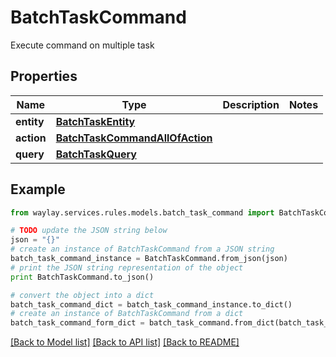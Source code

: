 # BatchTaskCommand

Execute command on multiple task

## Properties

Name | Type | Description | Notes
------------ | ------------- | ------------- | -------------
**entity** | [**BatchTaskEntity**](BatchTaskEntity.md) |  | 
**action** | [**BatchTaskCommandAllOfAction**](BatchTaskCommandAllOfAction.md) |  | 
**query** | [**BatchTaskQuery**](BatchTaskQuery.md) |  | 

## Example

```python
from waylay.services.rules.models.batch_task_command import BatchTaskCommand

# TODO update the JSON string below
json = "{}"
# create an instance of BatchTaskCommand from a JSON string
batch_task_command_instance = BatchTaskCommand.from_json(json)
# print the JSON string representation of the object
print BatchTaskCommand.to_json()

# convert the object into a dict
batch_task_command_dict = batch_task_command_instance.to_dict()
# create an instance of BatchTaskCommand from a dict
batch_task_command_form_dict = batch_task_command.from_dict(batch_task_command_dict)
```
[[Back to Model list]](../README.md#documentation-for-models) [[Back to API list]](../README.md#documentation-for-api-endpoints) [[Back to README]](../README.md)


